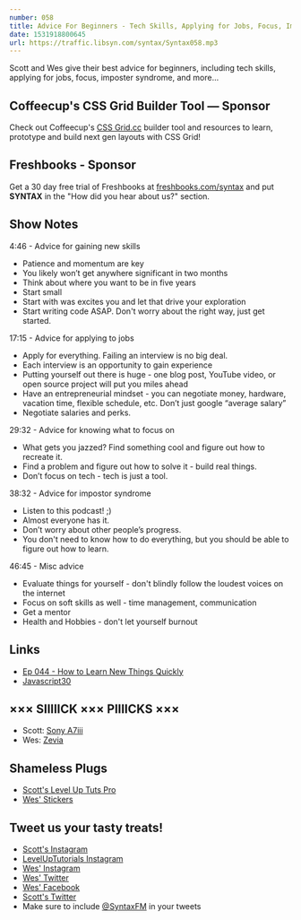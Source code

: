 ```yaml
---
number: 058
title: Advice For Beginners - Tech Skills, Applying for Jobs, Focus, Imposter Syndrome + More
date: 1531918800645
url: https://traffic.libsyn.com/syntax/Syntax058.mp3
---
```


Scott and Wes give their best advice for beginners, including tech skills, applying for jobs, focus, imposter syndrome, and more...

## Coffeecup's CSS Grid Builder Tool — Sponsor

Check out Coffeecup's [CSS Grid.cc](https://cssgrid.cc/) builder tool and resources to learn, prototype and build next gen layouts with CSS Grid!

## Freshbooks - Sponsor

Get a 30 day free trial of Freshbooks at [freshbooks.com/syntax](https://freshbooks.com/syntax) and put **SYNTAX** in the "How did you hear about us?" section.

## Show Notes

4:46 - Advice for gaining new skills

* Patience and momentum are key
* You likely won’t get anywhere significant in two months
* Think about where you want to be in five years
* Start small
* Start with was excites you and let that drive your exploration
* Start writing code ASAP. Don't worry about the right way, just get started.

17:15 - Advice for applying to jobs

* Apply for everything. Failing an interview is no big deal.
* Each interview is an opportunity to gain experience
* Putting yourself out there is huge - one blog post, YouTube video, or open source project will put you miles ahead 
* Have an entrepreneurial mindset - you can negotiate money, hardware, vacation time, flexible schedule, etc. Don’t just google “average salary”
* Negotiate salaries and perks. 

29:32 - Advice for knowing what to focus on

* What gets you jazzed? Find something cool and figure out how to recreate it.
* Find a problem and figure out how to solve it - build real things.
* Don’t focus on tech - tech is just a tool.

38:32 - Advice for impostor syndrome

* Listen to this podcast! ;)
* Almost everyone has it. 
* Don’t worry about other people’s progress.
* You don't need to know how to do everything, but you should be able to figure out how to learn. 

46:45 - Misc advice

* Evaluate things for yourself - don't blindly follow the loudest voices on the internet
* Focus on soft skills as well - time management, communication
* Get a mentor
* Health and Hobbies - don't let yourself burnout

## Links

* [Ep 044 - How to Learn New Things Quickly](https://syntax.fm/show/044/how-to-learn-new-things-quickly)
* [Javascript30](https://javascript30.com/)

## ××× SIIIIICK ××× PIIIICKS ×××

* Scott: [Sony A7iii](https://amzn.to/2NhCls4)
* Wes: [Zevia](https://www.zevia.com/)

## Shameless Plugs

* [Scott's Level Up Tuts Pro](https://LevelUpTutorials.com/pro)
* [Wes' Stickers](https://wesbos.com/courses)

## Tweet us your tasty treats!

* [Scott's Instagram](https://www.instagram.com/stolinski/)
* [LevelUpTutorials Instagram](https://www.instagram.com/LevelUpTutorials/)
* [Wes' Instagram](https://www.instagram.com/wesbos/)
* [Wes' Twitter](https://twitter.com/wesbos)
* [Wes' Facebook](https://www.facebook.com/wesbos.developer)
* [Scott's Twitter](https://twitter.com/stolinski)
* Make sure to include [@SyntaxFM](https://twitter.com/SyntaxFM) in your tweets
